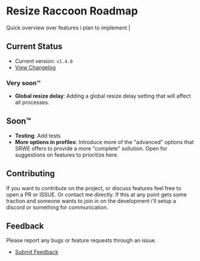 # Resize Raccoon Roadmap

Quick overview over features i plan to implement
|
## Current Status
- Current version: `v1.4.0`
- [View Changelog](./CHANGELOG.md)

### Very soon™
- **Global resize delay**: Adding a global resize delay setting that will affect all processes.

## Soon™
- **Testing**: Add tests
- **More options in profiles**: Introduce more of the "advanced" options that SRWE offers to provide a more "complete" sollution. Open for suggestions on features to prioritize here.

## Contributing
If you want to contribute on the project, or discuss features feel free to open a PR or ISSUE. Or contact me directly. If this at any point gets some traction and someone wants to join in on the development i'll setup a discord or something for communication.

## Feedback
Please report any bugs or feature requests through an issue. 

- [Submit Feedback](https://github.com/mistenkt/resize-raccoon/issues)
